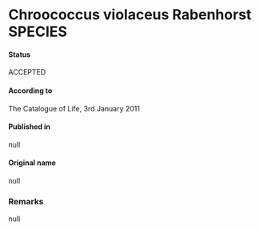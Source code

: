 # Chroococcus violaceus Rabenhorst SPECIES

#### Status
ACCEPTED

#### According to
The Catalogue of Life, 3rd January 2011

#### Published in
null

#### Original name
null

### Remarks
null